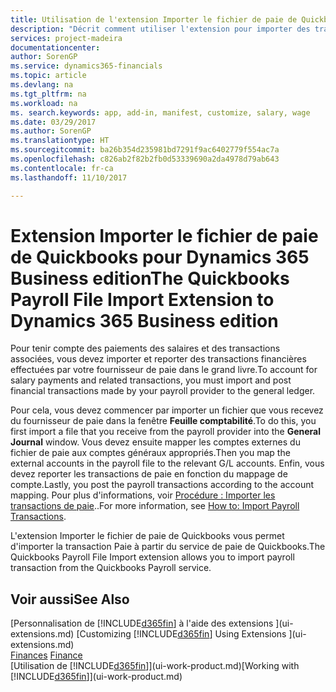 ```yaml
---
title: Utilisation de l'extension Importer le fichier de paie de Quickbooks | Microsoft Docs
description: "Décrit comment utiliser l'extension pour importer des transactions de salaire et de paie à partir du service de paie de Quickbooks."
services: project-madeira
documentationcenter: 
author: SorenGP
ms.service: dynamics365-financials
ms.topic: article
ms.devlang: na
ms.tgt_pltfrm: na
ms.workload: na
ms. search.keywords: app, add-in, manifest, customize, salary, wage
ms.date: 03/29/2017
ms.author: SorenGP
ms.translationtype: HT
ms.sourcegitcommit: ba26b354d235981bd7291f9ac6402779f554ac7a
ms.openlocfilehash: c826ab2f82b2fb0d53339690a2da4978d79ab643
ms.contentlocale: fr-ca
ms.lasthandoff: 11/10/2017

---
```

# <a name="the-quickbooks-payroll-file-import-extension-to-dynamics-365-business-edition"></a><span data-ttu-id="44aea-103">Extension Importer le fichier de paie de Quickbooks pour Dynamics 365 Business edition</span><span class="sxs-lookup"><span data-stu-id="44aea-103">The Quickbooks Payroll File Import Extension to Dynamics 365 Business edition</span></span> 
<span data-ttu-id="44aea-104">Pour tenir compte des paiements des salaires et des transactions associées, vous devez importer et reporter des transactions financières effectuées par votre fournisseur de paie dans le grand livre.</span><span class="sxs-lookup"><span data-stu-id="44aea-104">To account for salary payments and related transactions, you must import and post financial transactions made by your payroll provider to the general ledger.</span></span>

<span data-ttu-id="44aea-105">Pour cela, vous devez commencer par importer un fichier que vous recevez du fournisseur de paie dans la fenêtre **Feuille comptabilité**.</span><span class="sxs-lookup"><span data-stu-id="44aea-105">To do this, you first import a file that you receive from the payroll provider into the **General Journal** window.</span></span> <span data-ttu-id="44aea-106">Vous devez ensuite mapper les comptes externes du fichier de paie aux comptes généraux appropriés.</span><span class="sxs-lookup"><span data-stu-id="44aea-106">Then you map the external accounts in the payroll file to the relevant G/L accounts.</span></span> <span data-ttu-id="44aea-107">Enfin, vous devez reporter les transactions de paie en fonction du mappage de compte.</span><span class="sxs-lookup"><span data-stu-id="44aea-107">Lastly, you post the payroll transactions according to the account mapping.</span></span> <span data-ttu-id="44aea-108">Pour plus d'informations, voir [Procédure : Importer les transactions de paie](finance-how-import-payroll-transactions.md)..</span><span class="sxs-lookup"><span data-stu-id="44aea-108">For more information, see [How to: Import Payroll Transactions](finance-how-import-payroll-transactions.md).</span></span>

<span data-ttu-id="44aea-109">L'extension Importer le fichier de paie de Quickbooks vous permet d'importer la transaction Paie à partir du service de paie de Quickbooks.</span><span class="sxs-lookup"><span data-stu-id="44aea-109">The Quickbooks Payroll File Import extension allows you to import payroll transaction from the Quickbooks Payroll service.</span></span>

## <a name="see-also"></a><span data-ttu-id="44aea-110">Voir aussi</span><span class="sxs-lookup"><span data-stu-id="44aea-110">See Also</span></span>
<span data-ttu-id="44aea-111">[Personnalisation de [!INCLUDE[d365fin](includes/d365fin_md.md)] à l'aide des extensions ](ui-extensions.md)  </span><span class="sxs-lookup"><span data-stu-id="44aea-111">[Customizing [!INCLUDE[d365fin](includes/d365fin_md.md)] Using Extensions ](ui-extensions.md)  </span></span>  
<span data-ttu-id="44aea-112">[Finances](finance.md)  </span><span class="sxs-lookup"><span data-stu-id="44aea-112">[Finance](finance.md)  </span></span>  
<span data-ttu-id="44aea-113">[Utilisation de [!INCLUDE[d365fin](includes/d365fin_md.md)]](ui-work-product.md)</span><span class="sxs-lookup"><span data-stu-id="44aea-113">[Working with [!INCLUDE[d365fin](includes/d365fin_md.md)]](ui-work-product.md)</span></span>

